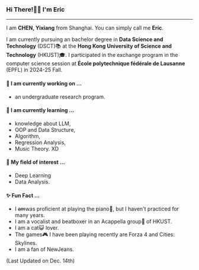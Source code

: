### Hi There!👋🏻 I'm Eric

---
I am  **CHEN, Yixiang** from Shanghai. You can simply call me **Eric**.

I am currently pursuing an bachelor degree in **Data Science and Technology** (DSCT)📚 at the **Hong Kong University of Science and Technology** (HKUST)🎓. I participated in the exchange program in the computer science session at **École polytechnique fédérale de Lausanne** (EPFL) in 2024-25 Fall.

#### 🔬 I am currently working on ...
- an undergraduate research program.

#### 🌱 I am currently learning ...
- knowledge about LLM,
- OOP and Data Structure,
- Algorithm,
- Regression Analysis,
- Music Theory. XD

#### 🔎 My field of interest ...
- Deep Learning
- Data Analysis.

#### ✨ Fun Fact ...
- I ~~am~~was proficient at playing the piano🎹, but I haven't practiced for many years.
- I am a vocalist and beatboxer in an Acappella group🎤 of HKUST.
- I am a cat😺 lover.
- The games🎮 I have been playing recently are Forza 4 and Cities: Skylines.
- I am a fan of NewJeans.

(Last Updated on Dec. 14th)

